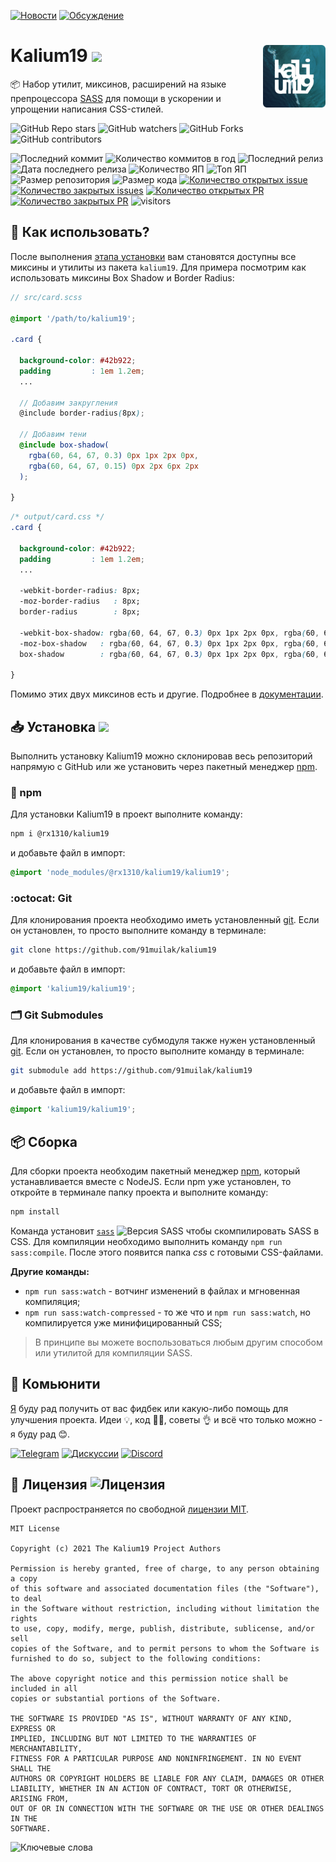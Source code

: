 [![Новости](https://img.shields.io/badge/объявления-277a8c?logo=github)](https://github.com/91muilak/kalium19/discussions/3)
[![Обсуждение](https://img.shields.io/badge/обсуждение-000000?logo=github)](https://github.com/91muilak/kalium19/discussions/4)


<img title="Логотип проекта" src=".github/logo.png" alt="Logo" width="100px" align="right" /> Kalium19 ![](https://img.shields.io/github/package-json/var/91muilak/kalium19?label=%20)
======
:package: Набор утилит, миксинов, расширений на языке препроцессора [SASS](https://github.com/sass) для помощи в ускорении и упрощении написания CSS-стилей.

![GitHub Repo stars](https://img.shields.io/github/stars/91muilak/kalium19?style=social)
![GitHub watchers](https://img.shields.io/github/watchers/91muilak/kalium19?style=social)
![GitHub Forks](https://img.shields.io/github/forks/91muilak/kalium19?style=social)
![GitHub contributors](https://img.shields.io/github/contributors/91muilak/kalium19?style=social&logo=github)

![Последний коммит](https://img.shields.io/github/last-commit/91muilak/kalium19)
![Количество коммитов в год](https://img.shields.io/github/commit-activity/y/91muilak/kalium19)
![Последний релиз](https://img.shields.io/github/v/release/91muilak/kalium19)
![Дата последнего релиза](https://img.shields.io/github/release-date/91muilak/kalium19)
![Количество ЯП](https://img.shields.io/github/languages/count/91muilak/kalium19?color=fff)
![Топ ЯП](https://img.shields.io/github/languages/top/91muilak/kalium19?color=C76494)
![Размер репозитория](https://img.shields.io/github/repo-size/91muilak/kalium19?color=ffb600)
![Размер кода](https://img.shields.io/github/languages/code-size/91muilak/kalium19)
[![Количество открытых issue](https://img.shields.io/github/issues-raw/91muilak/kalium19)
![Количество закрытых issues](https://img.shields.io/github/issues-closed-raw/91muilak/kalium19?color=354a6d)](https://github.com/91muilak/kalium19/issues)
[![Количество открытых PR](https://img.shields.io/github/issues-pr-raw/91muilak/kalium19?label=open%20PR%27s)
![Количество закрытых PR](https://img.shields.io/github/issues-pr-closed-raw/91muilak/kalium19?label=closed%20PR%27s)](https://github.com/91muilak/kalium19/pulls)
![visitors](https://visitor-badge.laobi.icu/badge?page_id=91muilak.kalium19)

## 🗿 Как использовать?
После выполнения [этапа установки](https://github.com/91muilak/kalium19#-%D1%83%D1%81%D1%82%D0%B0%D0%BD%D0%BE%D0%B2%D0%BA%D0%B0-) вам становятся доступны все миксины и утилиты из пакета `kalium19`. Для примера посмотрим как использовать миксины Box Shadow и Border Radius: 

```scss
// src/card.scss

@import '/path/to/kalium19';

.card {

  background-color: #42b922;
  padding         : 1em 1.2em;
  ...

  // Добавим закругления
  @include border-radius(8px);

  // Добавим тени
  @include box-shadow(
    rgba(60, 64, 67, 0.3) 0px 1px 2px 0px, 
    rgba(60, 64, 67, 0.15) 0px 2px 6px 2px
  );

}
```
```css
/* output/card.css */
.card {

  background-color: #42b922;
  padding         : 1em 1.2em;
  ...

  -webkit-border-radius: 8px;
  -moz-border-radius   : 8px;
  border-radius        : 8px;

  -webkit-box-shadow: rgba(60, 64, 67, 0.3) 0px 1px 2px 0px, rgba(60, 64, 67, 0.15) 0px 2px 6px 2px;
  -moz-box-shadow   : rgba(60, 64, 67, 0.3) 0px 1px 2px 0px, rgba(60, 64, 67, 0.15) 0px 2px 6px 2px;
  box-shadow        : rgba(60, 64, 67, 0.3) 0px 1px 2px 0px, rgba(60, 64, 67, 0.15) 0px 2px 6px 2px;

}
```
Помимо этих двух миксинов есть и другие. Подробнее в [документации](https://kalium19.netlify.app).
## 📥 Установка ![](https://img.shields.io/github/package-json/version/91muilak/kalium19/main?label=%20)
Выполнить установку Kalium19 можно склонировав весь репозиторий напрямую с GitHub или же установить через пакетный менеджер [npm](https://nodejs.org/en/download/).
### 🔴 npm
Для установки Kalium19 в проект выполните команду:
```bash
npm i @rx1310/kalium19
```
и добавьте файл в импорт:
```scss
@import 'node_modules/@rx1310/kalium19/kalium19';
```

### :octocat: Git
Для клонирования проекта необходимо иметь установленный [git](https://git-scm.com/downloads). Если он установлен, то просто выполните команду в терминале:
```bash
git clone https://github.com/91muilak/kalium19
```
и добавьте файл в импорт:
```scss
@import 'kalium19/kalium19';
```
### 🗂 Git Submodules
Для клонирования в качестве субмодуля также нужен установленный [git](https://git-scm.com/downloads). Если он установлен, то просто выполните команду в терминале:
```bash
git submodule add https://github.com/91muilak/kalium19
```
и добавьте файл в импорт:
```scss
@import 'kalium19/kalium19';
```
## 📦 Сборка
Для сборки проекта необходим пакетный менеджер [npm](https://nodejs.org/en/download/), который устанавливается вместе с NodeJS. Если npm уже установлен, то откройте в терминале папку проекта и выполните команду:
```bash
npm install
```
Команда установит [`sass`](https://www.npmjs.com/package/sass) ![Версия SASS](https://img.shields.io/github/package-json/dependency-version/91muilak/kalium19/dev/sass/main?label=%20) чтобы скомпилировать SASS в CSS.  Для компиляции необходимо выполнить команду `npm run sass:compile`. После этого появится папка _css_ с готовыми CSS-файлами.

**Другие команды:**
- `npm run sass:watch` - вотчинг изменений в файлах и мгновенная компиляция;
- `npm run sass:watch-compressed` - то же что и `npm run sass:watch`, но компилируется уже минифицированный CSS;

> В принципе вы можете воспользоваться любым другим способом или утилитой для компиляции SASS.
## 👥 Комьюнити
[Я](https://github.com/rx1310) буду рад получить от вас фидбек или какую-либо помощь для улучшения проекта. Идеи 💡, код 👩‍💻, советы 👌 и всё что только можно - я буду рад 😊.

[![Telegram](https://img.shields.io/badge/telegram-26A5E4?logo=telegram)](https://t.me/rx1310)
[![Дискуссии](https://img.shields.io/github/discussions/91muilak/kalium19?logo=github)](https://github.com/91muilak/kalium19/discussions)
[![Discord](https://img.shields.io/discord/917901779394514954?color=5865F2&label=discord&logo=discord&logoColor=fff)](https://discord.gg/fvW9mHE6)

## 📜 Лицензия ![Лицензия](https://img.shields.io/github/license/91muilak/kalium19?label=%20)
Проект распространяется по свободной [лицензии MIT](LICENSE).

```
MIT License

Copyright (c) 2021 The Kalium19 Project Authors

Permission is hereby granted, free of charge, to any person obtaining a copy
of this software and associated documentation files (the "Software"), to deal
in the Software without restriction, including without limitation the rights
to use, copy, modify, merge, publish, distribute, sublicense, and/or sell
copies of the Software, and to permit persons to whom the Software is
furnished to do so, subject to the following conditions:

The above copyright notice and this permission notice shall be included in all
copies or substantial portions of the Software.

THE SOFTWARE IS PROVIDED "AS IS", WITHOUT WARRANTY OF ANY KIND, EXPRESS OR
IMPLIED, INCLUDING BUT NOT LIMITED TO THE WARRANTIES OF MERCHANTABILITY,
FITNESS FOR A PARTICULAR PURPOSE AND NONINFRINGEMENT. IN NO EVENT SHALL THE
AUTHORS OR COPYRIGHT HOLDERS BE LIABLE FOR ANY CLAIM, DAMAGES OR OTHER
LIABILITY, WHETHER IN AN ACTION OF CONTRACT, TORT OR OTHERWISE, ARISING FROM,
OUT OF OR IN CONNECTION WITH THE SOFTWARE OR THE USE OR OTHER DEALINGS IN THE
SOFTWARE.
```

![Ключевые слова](https://img.shields.io/github/package-json/keywords/91muilak/kalium19?label=%20)
